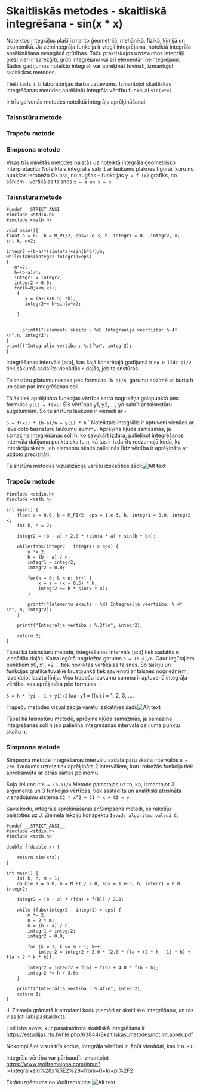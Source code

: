 # Skaitliskās metodes - skaitliskā integrēšana - sin(x * x)

Noteiktos integrāļus plaši izmanto ģeometrijā, mehānikā, fizikā, ķīmijā un
ekonomikā.  Ja zemintegrāļa funkcija ir viegli integrējama, noteiktā integrāļa aprēķināšana
nesagādā grūtības. Taču praktiskajos uzdevumos integrāļi bieži vien ir sarežģīti, grūti
integrējami vai arī elementāri neintegrējami. Šādos gadījumos noteikto integrāli var
aprēķināt tuvināti, izmantojot skaitliskas metodes.

Tieši šāds ir šī laboratorijas darba uzdevums. Izmantojot skaitliskās integrēšanas metodes aprēķināt integrāļa vērtību funkcijai ``sin(x*x)``.

Ir trīs galvenās metodes noteiktā integrāļa aprēķināšanai:
### Taisnstūru metode
### Trapeču metode 
### Simpsona metode
Visas trīs minētās metodes balstās uz noteiktā integrāļa ģeometrisko interpretāciju:
Noteiktais integrālis sakrīt ar laukumu plaknes figūrai, kuru no apakšas ierobežo Ox ass, no augšas – funkcijas ``y = f (x)`` grafiks, no sāniem – vertikālas
taisnes ``x = a un x = b``.

### Taisnstūru metode
```
#undef __STRICT_ANSI__
#include <stdio.h>
#include <math.h>

void main(){
float a = 0. ,b = M_PI/2, eps=1.e-3, h, integr1 = 0. ,integr2, x;
int k, n=2;

integr2 =(b-a)*(sin(a*a)+sin(b*b))/n;
while(fabs(integr2-integr1)>eps)
{
   n*=2;
   h=(b-a)/n;
   integr1 = integr2;
   integr2 = 0.0;
   for(k=0;k<n;k++)
    {
       x = (a+(k+0.5) *h); 
       integr2+= h*sin(x*x);

    }


      printf("(elementu skaits - %d) Integraalja veertiiba: %.4f \n",n, integr2);
}
printf("Integralja vertiba : %.2f\n", integr2);
}
```
Integrēšanas intervāls [a:b], kas šajā konkrētajā gadījumā ir ``no 0 līdz pi/2`` tiek sākumā sadalīts vienādās ``n`` daļās, jeb taisnstūros. 

Taisnstūru platumu nosaka pēc formulas ``(b-a)/n``, garumu apzīmē ar burtu h un sauc par integrēšanas soli.

Tālāk tiek aprēķināta funkcijas vērtība katra nogriežņa galapunktā pēc formulas ``y(i) = f(xi)``
Šīs vērtības y1, y2, …, yn sakrīt ar taisnstūru augstumiem. Šo taisnstūru laukumi ir vienādi ar - 

``S = f(xi) * (b-a)/n = y(i) * h``
`
Noteiktais integrālis ir aptuveni vienāds ar izveidoto taisnstūru laukumu summu. Aprēķina kļūda samazinās, ja samazina integrēšanas soli h, ko savukārt izdara, palielinot integrēšanas intervāla dalījuma punktu skaitu n, kā tas ir izdarīts redzamajā kodā, ka interāciju skaits, jeb elementu skaits palielinās līdz vērtība ir aprēķināta ar uzdoto precizitāti.

Taisnstūra metodes vizualizācija varētu izskatīties šādi:![Alt text](image.png)

### Trapeču metode 
```
#include <stdio.h>
#include <math.h>

int main() {
    float a = 0.0, b = M_PI/2, eps = 1.e-3, h, integr1 = 0.0, integr2, x;
    int k, n = 2;

    integr2 = (b - a) / 2.0 * (sin(a * a) + sin(b * b));

    while(fabs(integr2 - integr1) > eps) {
        n *= 2;
        h = (b - a) / n;
        integr1 = integr2;
        integr2 = 0.0;

        for(k = 0; k < n; k++) {
            x = a + (k + 0.5) * h;
            integr2 += h * sin(x * x);
        }

        printf("(elementu skaits - %d) Integraalja veertiiba: %.4f \n", n, integr2);
    }

    printf("Integralja vertiba : %.2f\n", integr2);

    return 0;
}

```
Tāpat kā taisnstūru metodē, integrēšanas intervāls [a:b] tiek sadalīts ``n`` vienādās daļās.
Katra iegūtā nogriežņa garums ``h = (b-a)/n``.
Caur iegūtajiem punktiem x0, x1, x2 ... tiek novilktas vertikālas taisnes.
Šo taišņu un funkcijas grafika tuvākie krustpunkti tiek  savienoti ar taisnes nogriežņiem,
izveidojot lauztu līniju. 
Visu trapeču laukumu summa ir aptuvenā integrāļa vērtība, kas aprēķināta pēc formulas - 

``S = h * (yi - 1 + y1)/2``
kur: y1 = f(xi)
i = 1, 2, 3, ....

Trapeču metodes vizualizācija varētu izskatīties šādi:![Alt text](image-2.png)


Tāpat kā taisnstūru metodē, aprēķina kļūda samazinās, ja samazina integrēšanas soli h jeb palielina integrēšanas intervāla dalījuma punktu skaitu n.

### Simpsona metode
Simpsona metode integrēšanas intervālu sadala pāru skaita intervālos ``n = 2*m``. Laukums uzreiz tiek aprēķināts 2 intervāliem, kuru robežās funkcija tiek aproksimēta ar otrās kārtas polinomu.

Soļa lielums ir ``h = (b-a)/n`` 
Metode pamatojas uz to, ka, izmantojot 3 argumenta un 3 funkcijas vērtības, tiek sastādīta un analītiski atrisināta vienādojumu sistēma ``C2 * x^2 + C1 * x + C0 = y``

Savu kodu, integrāļa aprēķināšanai ar Simpsona metodi, es rakstīju balstoties uz J. Ziemeļa lekciju konspektu ``Ievads algoritmu valodā C``.

```
#undef __STRICT_ANSI__
#include <stdio.h>
#include <math.h>

double f(double x) {
    
    return sin(x*x);
}

int main() {
    int k, n, m = 1;
    double a = 0.0, b = M_PI / 2.0, eps = 1.e-3, h, integr1 = 0.0, integr2;

    integr2 = (b - a) * (f(a) + f(b)) / 2.0;

    while (fabs(integr2 - integr1) > eps) {
        m *= 2;
        n = 2 * m;
        h = (b - a) / n;
        integr1 = integr2;
        integr2 = 0.0;

        for (k = 1; k <= m - 1; k++)
            integr2 = integr2 + 2.0 * (2.0 * f(a + (2 * k - 1) * h) + f(a + 2 * k * h));

        integr2 = integr2 + f(a) + f(b) + 4.0 * f(b - h);
        integr2 *= h / 3.0;
    }

    printf("Integralja vertiba : %.4f\n", integr2);
    return 0;
}

```
J. Ziemeļa grāmatā ir atrodami kodu piemēri ar skaitlisko integrēšanu, un tas viss ļoti labi paskaidrots.

Ļoti labs avots, kur pasakaidrota skaitliskā integrēšana ir https://estudijas.rtu.lv/file.php/63844/Skaitliskas_metodes/not.int.aprek.pdf

Nokompilējot visus trīs kodus, integrāļa vērtībai ir jābūt vienādai, kas ir ``0.83``.

Integrāļa vērtību var pārbaudīt izmantojot https://www.wolframalpha.com/input?i=integral+sin%28x%5E2%29+from+0+to+pi%2F2

Ekrānuzņēmums no Wolframalpha ![Alt text](image-3.png)
